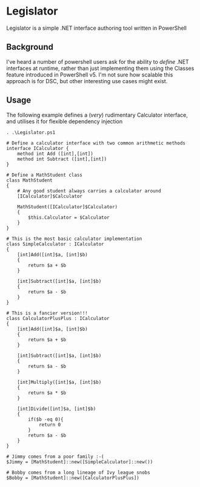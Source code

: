 # Legislator
Legislator is a simple .NET interface authoring tool written in PowerShell

## Background

I've heard a number of powershell users ask for the ability to _define_ .NET interfaces at runtime, rather than just implementing them using the Classes feature introduced in PowerShell v5. I'm not sure how scalable this approach is for DSC, but other interesting use cases might exist.

## Usage

The following example defines a (_very_) rudimentary Calculator interface, and utilises it for flexible dependency injection

    . .\Legislator.ps1
    
    # Define a calculator interface with two common arithmetic methods
    interface ICalculator {
        method int Add ([int],[int])
        method int Subtract ([int],[int])
    }
    
    # Define a MathStudent class
    class MathStudent 
    {
        # Any good student always carries a calculator around
        [ICalculator]$Calculator

        MathStudent([ICalculator]$Calculator)
        {
            $this.Calculator = $Calculator
        }
    }
    
    # This is the most basic calculator implementation
    class SimpleCalculator : ICalculator
    {
        [int]Add([int]$a, [int]$b)
        {
            return $a + $b
        }
        
        [int]Subtract([int]$a, [int]$b)
        {
            return $a - $b
        }
    }
    
    # This is a fancier version!!!
    class CalculatorPlusPlus : ICalculator
    {
        [int]Add([int]$a, [int]$b)
        {
            return $a + $b
        }
        
        [int]Subtract([int]$a, [int]$b)
        {
            return $a - $b
        }

        [int]Multiply([int]$a, [int]$b)
        {
            return $a * $b
        }
        
        [int]Divide([int]$a, [int]$b)
        {
            if($b -eq 0){
                return 0
            }
            return $a - $b
        }
    }
   
    # Jimmy comes from a poor family :-(
    $Jimmy = [MathStudent]::new([SimpleCalculator]::new())
    
    # Bobby comes from a long lineage of Ivy league snobs
    $Bobby = [MathStudent]::new([CalculatorPlusPlus])
